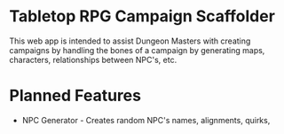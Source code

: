 # Tabletop RPG Campaign Scaffolder

This web app is intended to assist Dungeon Masters with creating campaigns by handling the bones of a campaign by generating maps, characters, relationships between NPC's, etc.

# Planned Features

- NPC Generator - Creates random NPC's names, alignments, quirks,
